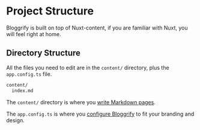 # Project Structure

Bloggrify is built on top of Nuxt-content, if you are familiar with Nuxt, you will feel right at home.

## Directory Structure

All the files you need to edit are in the `content/` directory, plus the `app.config.ts` file.

```bash
content/
  index.md
```

The `content/` directory is where you [write Markdown pages](/introduction/writing-pages).

The `app.config.ts` is where you [configure Bloggrify](/introduction/configuration) to fit your branding and design.

